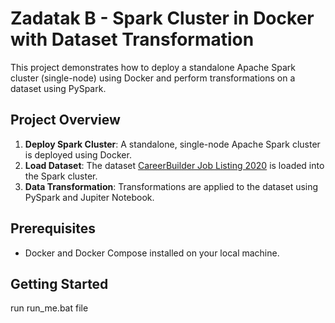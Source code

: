# Zadatak B - Spark Cluster in Docker with Dataset Transformation

This project demonstrates how to deploy a standalone Apache Spark cluster (single-node) using Docker and perform transformations on a dataset using PySpark.

## Project Overview

1. **Deploy Spark Cluster**: A standalone, single-node Apache Spark cluster is deployed using Docker.
2. **Load Dataset**: The dataset [CareerBuilder Job Listing 2020](https://www.kaggle.com/promptcloud/careerbuilder-job-listing-2020) is loaded into the Spark cluster.
3. **Data Transformation**: Transformations are applied to the dataset using PySpark and Jupiter Notebook.

## Prerequisites

- Docker and Docker Compose installed on your local machine.

## Getting Started
run run_me.bat file
